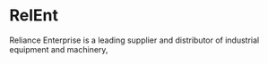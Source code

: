 # RelEnt
Reliance Enterprise is a leading supplier and distributor of industrial equipment and machinery, 
